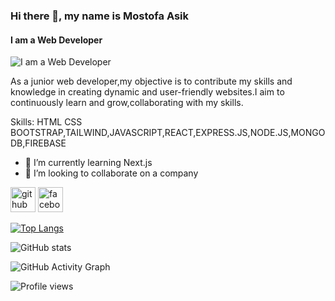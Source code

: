 ### Hi there 👋, my name is Mostofa Asik

#### I am a Web Developer

![I am a Web Developer](https://i.ibb.co.com/z2yddx0/1731939057014.jpg)

As a junior web developer,my objective is to contribute my skills and knowledge in creating dynamic and user-friendly websites.I aim to continuously learn and grow,collaborating with my skills.

Skills: HTML CSS BOOTSTRAP,TAILWIND,JAVASCRIPT,REACT,EXPRESS.JS,NODE.JS,MONGODB,FIREBASE

- 🌱 I’m currently learning Next.js
- 👯 I’m looking to collaborate on a company

[<img src='https://cdn.jsdelivr.net/npm/simple-icons@3.0.1/icons/github.svg' alt='github' height='40'>](https://github.com/MostofaAsik) [<img src='https://cdn.jsdelivr.net/npm/simple-icons@3.0.1/icons/facebook.svg' alt='facebook' height='40'>](https://www.facebook.com/MAS15060)

[![Top Langs](https://github-readme-stats.vercel.app/api/top-langs/?username=MostofaAsik)](https://github.com/anuraghazra/github-readme-stats)

![GitHub stats](https://github-readme-stats.vercel.app/api?username=MostofaAsik&show_icons=true&count_private=true)

![GitHub Activity Graph](https://activity-graph.herokuapp.com/graph?username=MostofaAsik)

![Profile views](https://gpvc.arturio.dev/MostofaAsik)
